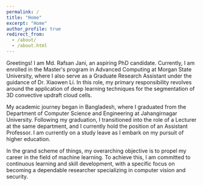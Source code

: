 ```yaml
---
permalink: /
title: "Home"
excerpt: "Home"
author_profile: true
redirect_from: 
  - /about/
  - /about.html
---
```


Greetings! I am Md. Rafsan Jani, an aspiring PhD candidate. Currently, I am enrolled in the Master's program in Advanced Computing at Morgan State University, where I also serve as a Graduate Research Assistant under the guidance of Dr. Xiaowen Li. In this role, my primary responsibility revolves around the application of deep learning techniques for the segmentation of 3D convective updraft cloud cells.

My academic journey began in Bangladesh, where I graduated from the Department of Computer Science and Engineering at Jahangirnagar University. Following my graduation, I transitioned into the role of a Lecturer at the same department, and I currently hold the position of an Assistant Professor. I am currently on a study leave as I embark on my pursuit of higher education.

In the grand scheme of things, my overarching objective is to propel my career in the field of machine learning. To achieve this, I am committed to continuous learning and skill development, with a specific focus on becoming a dependable researcher specializing in computer vision and security.
